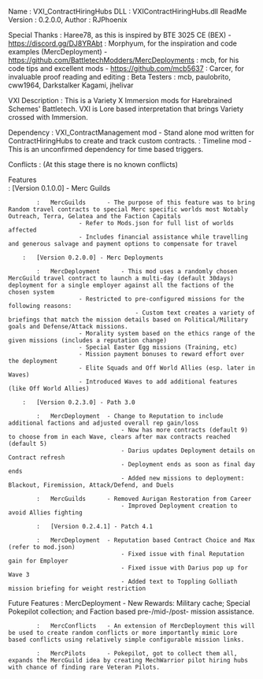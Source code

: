 Name			:	VXI_ContractHiringHubs
DLL			:	VXIContractHiringHubs.dll
ReadMe Version		: 	0.2.0.0,
Author			:	RJPhoenix

Special Thanks	:	Haree78, as this is inspired by BTE 3025 CE (BEX) - https://discord.gg/DJ8YRAbt 
		: 	Morphyum, for the inspiration and code examples (MercDeployment) - https://github.com/BattletechModders/MercDeployments
		:	mcb, for his code tips and excellent mods - https://github.com/mcb5637
		:	Carcer, for invaluable proof reading and editing 
		:	Beta Testers : mcb, paulobrito, cww1964, Darkstalker Kagami, jhelivar

VXI Description	:	This is a Variety X Immersion mods for Harebrained Schemes' Battletech.  VXI is Lore based interpretation that brings Variety crossed with Immersion.

Dependency	:	VXI_ContractManagement mod - Stand alone mod written for ContractHiringHubs to create and track custom contracts.
		:	Timeline mod - This is an unconfirmed dependency for time based triggers.

Conflicts	:	(At this stage there is no known conflicts)

Features		
		:	[Version 0.1.0.0] - Merc Guilds

			:	MercGuilds 		- The purpose of this feature was to bring Random travel contracts to special Merc specific worlds most Notably Outreach, Terra, Gelatea and the Faction Capitals 
						- Refer to Mods.json for full list of worlds affected
						- Includes financial assistance while travelling and generous salvage and payment options to compensate for travel
									
		:	[Version 0.2.0.0] - Merc Deployments

			:	MercDeployment 		- This mod uses a randomly chosen MercGuild travel contract to launch a multi-day (default 30days) deployment for a single employer against all the factions of the chosen system
						- Restricted to pre-configured missions for the following reasons:
										- Custom text creates a variety of briefings that match the mission details based on Political/Military goals and Defense/Attack missions.
						- Morality system based on the ethics range of the given missions (includes a reputation change)
						- Special Easter Egg missions (Training, etc)
						- Mission payment bonuses to reward effort over the deployment
						- Elite Squads and Off World Allies (esp. later in Waves)
						- Introduced Waves to add additional features (like Off World Allies)

		:	[Version 0.2.3.0] - Path 3.0

			:	MercDeployment 	- Change to Reputation to include additional factions and adjusted overall rep gain/loss
									- Now has more contracts (default 9) to choose from in each Wave, clears after max contracts reached (default 5)
									- Darius updates Deployment details on Contract refresh
									- Deployment ends as soon as final day ends
									- Added new missions to deployment: Blackout, Firemission, Attack/Defend, and Duels

			:	MercGuilds 		- Removed Aurigan Restoration from Career
									- Improved Deployment creation to avoid Allies fighting
									
			:	[Version 0.2.4.1] - Patch 4.1

			:	MercDeployment 	- Reputation based Contract Choice and Max (refer to mod.json)
									- Fixed issue with final Reputation gain for Employer
									- Fixed issue with Darius pop up for Wave 3
									- Added text to Toppling Golliath mission briefing for weight restriction

									
Future Features	
			:	MercDeployment 	- New Rewards: Military cache; Special Pokepilot collection; and Faction based pre-/mid-/post- mission assistance.

			:	MercConflicts 	- An extension of MercDeployment this will be used to create random conflicts or more importantly mimic Lore based conflicts using relatively simple configurable mission links.
				
			:	MercPilots		- Pokepilot, got to collect them all, expands the MercGuild idea by creating MechWarrior pilot hiring hubs with chance of finding rare Veteran Pilots.
